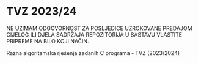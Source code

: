  # TVZ 2023/24

NE UZIMAM ODGOVORNOST ZA POSLJEDICE UZROKOVANE PREDAJOM CIJELOG ILI DJELA SADRŽAJA REPOZITORIJA U SASTAVU VLASTITE PRIPREME NA BILO KOJI NAČIN.

Razna algoritamska rješenja zadanih C programa - TVZ (2023/2024)

